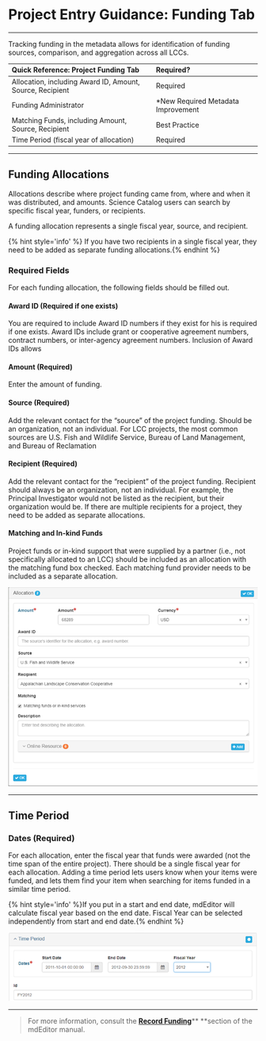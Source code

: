 # Project Entry Guidance: Funding Tab

---

Tracking funding in the metadata allows for identification of funding sources, comparison, and aggregation across all LCCs.

| **Quick Reference: Project Funding Tab** | Required?|
| :--- |:--- |
| Allocation, including Award ID, Amount, Source, Recipient  | Required |
| Funding Administrator | *New Required Metadata Improvement|
| Matching Funds, including Amount, Source, Recipient | Best Practice |
| Time Period \(fiscal year of allocation\) | Required |

---

## Funding Allocations

Allocations describe where project funding came from, where and when it was distributed, and amounts. Science Catalog users can search by specific fiscal year, funders, or recipients.

A funding allocation represents a single fiscal year, source, and recipient.

{% hint style='info' %} If you have two recipients in a single fiscal year, they need to be added as separate funding allocations.{% endhint %}

### Required Fields

For each funding allocation, the following fields should be filled out.

#### Award ID \(Required if one exists\)

You are required to include Award ID numbers if they exist for his is required if one exists. Award IDs include grant or cooperative agreement numbers, contract numbers, or inter-agency agreement numbers. Inclusion of Award IDs allows

#### Amount \(Required\)

Enter the amount of funding.

#### Source \(Required\)

Add the relevant contact for the “source” of the project funding. Should be an organization, not an individual. For LCC projects, the most common sources are U.S. Fish and Wildlife Service, Bureau of Land Management, and Bureau of Reclamation

#### Recipient \(Required\)

Add the relevant contact for the “recipient” of the project funding. Recipient should always be an organization, not an individual. For example, the Principal Investigator would not be listed as the recipient, but their organization would be. If there are multiple recipients for a project, they need to be added as separate allocations.

#### Matching and In-kind Funds

Project funds or in-kind support that were supplied by a partner \(i.e., not specifically allocated to an LCC\) should be included as an allocation with the matching fund box checked. Each matching fund provider needs to be included as a separate allocation.

![](/assets/Allocationg_Screenshot.png)

---

## Time Period

### Dates \(Required\)

For each allocation, enter the fiscal year that funds were awarded \(not the time span of the entire project\). There should be a single fiscal year for each allocation. Adding a time period lets users know when your items were funded, and lets them find your item when searching for items funded in a similar time period.

{% hint style='info' %}If you put in a start and end date, mdEditor will calculate fiscal year based on the end date. Fiscal Year can be selected independently from start and end date.{% endhint %}

![](/assets/Time_Period.png)

---

> For more information, consult the [**Record Funding**](https://adiwg.gitbooks.io/mdeditor/content/record/edit/record-funding.html)** **section of the mdEditor manual.



